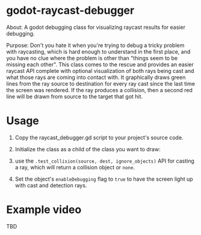 # godot-raycast-debugger

About: A godot debugging class for visualizing raycast results for easier debugging.

Purpose: Don't you hate it when you're trying to debug a tricky problem with raycasting,
which is hard enough to understand in the first place, and you have no clue where the
problem is other than "things seem to be missing each other".  This class comes to the
rescue and provides an easier raycast API complete with optional visualization of both
rays being cast and what those rays are coming into contact with.  It graphically 
draws green lines from the ray source to destination for every ray cast since the 
last time the screen was rendered.  If the ray produces a collision, then a second
red line will be drawn from source to the target that got hit.

# Usage

1. Copy the raycast_debugger.gd script to your project's source code.

2. Initialize the class as a child of the class you want to draw:

3. use the `.test_collision(source, dest, ignore_objects)` API for casting a ray,
which will return a collision object or `none`.

4. Set the object's `enableDebugging` flag to `true` to have the screen light up with
cast and detection rays.

# Example video

TBD
